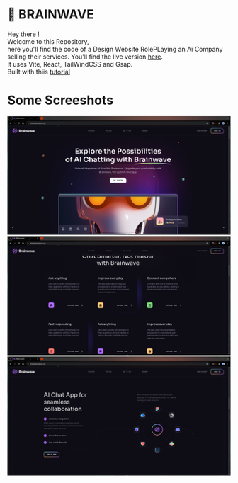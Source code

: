 # 🤖 BRAINWAVE
Hey there !<br/>
Welcome to this Repository, <br/>
here you'll find the code of a Design Website RolePLaying an Ai Company selling their services.
You'll find the live version [here](https://brainwave.zakary.xyz).<br/>
It uses Vite, React, TailWindCSS and Gsap.<br/>
Built with thiis [tutorial](youtube.com)


# Some Screeshots 

![](https://github.com/MountainEnjoyer/brainwave/blob/main/Readme/HERO.png)
![](https://github.com/MountainEnjoyer/brainwave/blob/main/Readme/CARDS.png)
![](https://github.com/MountainEnjoyer/brainwave/blob/main/Readme/WHEEL.png)
